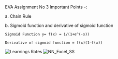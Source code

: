 EVA Assignment No 3
Important Points -: 

a.  Chain Rule  

b.  Sigmoid function and derivative of sigmoid function
    
    Sigmoid Function y= f(x) = 1/(1+e^(-x))
    
    Derivative of sigmoid function = f(x)(1−f(x))


![Learnings Rates](https://user-images.githubusercontent.com/11747515/212366163-543f689a-821f-43e0-9f5f-0f52afb98e5d.jpg)
![NN_Excel_SS](https://user-images.githubusercontent.com/11747515/212366792-926a6041-e1a2-4086-937e-e7b76241fc2f.jpg)
